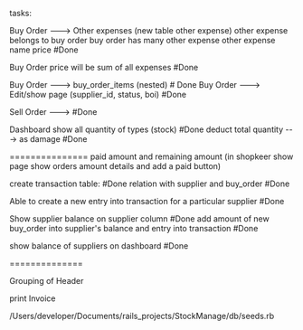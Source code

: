 tasks:

Buy Order ---> Other expenses (new table other expense)
other expense belongs to buy order
buy order has many other expense
other expense
name
price #Done

Buy Order price will be sum of all expenses #Done

Buy Order ---> buy_order_items (nested) # Done
Buy Order ---> Edit/show page (supplier_id, status, boi) #Done

Sell Order ---> #Done

Dashboard show all quantity of types (stock) #Done
deduct total quantity ---> as damage #Done

===============
paid amount and remaining amount (in shopkeer show page show orders amount details and add a paid button) 

create transaction table: #Done
relation with supplier and buy_order #Done

Able to create a new entry into transaction for a particular supplier #Done

Show supplier balance on supplier column #Done
add amount of new buy_order into supplier's balance and entry into transaction #Done

show balance of suppliers on dashboard #Done

==============

Grouping of Header



print Invoice

/Users/developer/Documents/rails_projects/StockManage/db/seeds.rb


